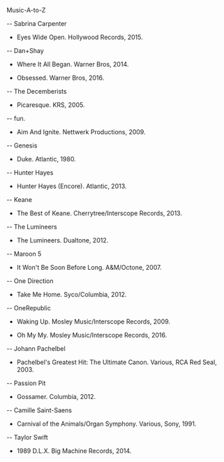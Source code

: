 Music-A-to-Z

-- Sabrina Carpenter 

* Eyes Wide Open. Hollywood Records, 2015. 

-- Dan+Shay

* Where It All Began. Warner Bros, 2014.

* Obsessed. Warner Bros, 2016. 

-- The Decemberists

* Picaresque. KRS, 2005. 

-- fun. 

* Aim And Ignite. Nettwerk Productions, 2009. 

-- Genesis 

* Duke. Atlantic, 1980. 

-- Hunter Hayes 

* Hunter Hayes (Encore). Atlantic, 2013.

-- Keane 

* The Best of Keane. Cherrytree/Interscope Records, 2013. 

-- The Lumineers 

* The Lumineers. Dualtone, 2012. 

-- Maroon 5

* It Won't Be Soon Before Long. A&M/Octone, 2007. 

-- One Direction

* Take Me Home. Syco/Columbia, 2012. 

-- OneRepublic 

* Waking Up. Mosley Music/Interscope Records, 2009. 

* Oh My My. Mosley Music/Interscope Records, 2016. 

-- Johann Pachelbel 

* Pachelbel's Greatest Hit: The Ultimate Canon. Various, RCA Red Seal, 2003. 

-- Passion Pit

* Gossamer. Columbia, 2012. 

-- Camille Saint-Saens 

* Carnival of the Animals/Organ Symphony. Various, Sony, 1991. 

-- Taylor Swift 

* 1989 D.L.X. Big Machine Records, 2014. 
